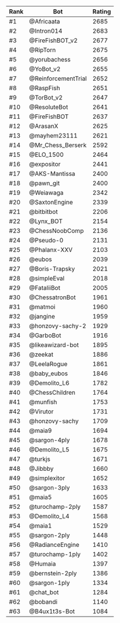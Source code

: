 Rank|Bot|Rating
---|---|---
#1|@Africaata|2685
#2|@Intron014|2683
#3|@FireFishBOT_v2|2677
#4|@RipTorn|2675
#5|@yorubachess|2656
#6|@YoBot_v2|2655
#7|@ReinforcementTrial|2652
#8|@RaspFish|2651
#9|@TorBot_v2|2647
#10|@ResoluteBot|2641
#11|@FireFishBOT|2637
#12|@ArasanX|2625
#13|@mayhem23111|2621
#14|@Mr_Chess_Berserk|2592
#15|@ELO_1500|2464
#16|@expositor|2441
#17|@AKS-Mantissa|2400
#18|@pawn_git|2400
#19|@Weiawaga|2342
#20|@SaxtonEngine|2339
#21|@bitbitbot|2206
#22|@Lynx_BOT|2154
#23|@ChessNoobComp|2136
#24|@Pseudo-0|2131
#25|@Phalanx-XXV|2103
#26|@eubos|2039
#27|@Boris-Trapsky|2021
#28|@simpleEval|2018
#29|@FataliiBot|2005
#30|@ChessatronBot|1961
#31|@matmoi|1960
#32|@jangine|1959
#33|@honzovy-sachy-2|1929
#34|@GarboBot|1916
#35|@likeawizard-bot|1895
#36|@zeekat|1886
#37|@LeelaRogue|1861
#38|@baby_eubos|1846
#39|@Demolito_L6|1782
#40|@ChessChildren|1764
#41|@munfish|1753
#42|@Virutor|1731
#43|@honzovy-sachy|1709
#44|@maia9|1694
#45|@sargon-4ply|1678
#46|@Demolito_L5|1675
#47|@turkjs|1671
#48|@Jibbby|1660
#49|@simplexitor|1652
#50|@sargon-3ply|1633
#51|@maia5|1605
#52|@turochamp-2ply|1587
#53|@Demolito_L4|1568
#54|@maia1|1529
#55|@sargon-2ply|1448
#56|@RadianceEngine|1410
#57|@turochamp-1ply|1402
#58|@Humaia|1397
#59|@bernstein-2ply|1386
#60|@sargon-1ply|1334
#61|@chat_bot|1284
#62|@bobandi|1140
#63|@B4ux1t3s-Bot|1084
